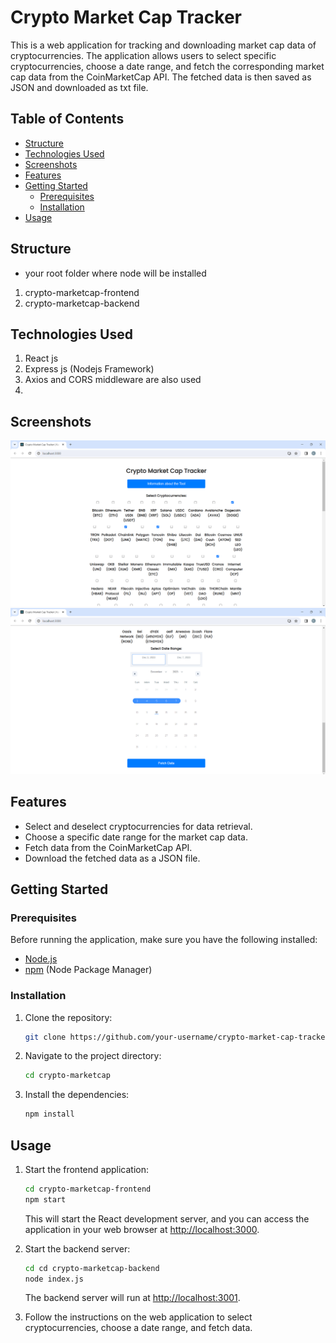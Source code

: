 # Crypto Market Cap Tracker

This is a web application for tracking and downloading market cap data of cryptocurrencies. The application allows users to select specific cryptocurrencies, choose a date range, and fetch the corresponding market cap data from the CoinMarketCap API. The fetched data is then saved as JSON and downloaded as txt file.


## Table of Contents

- [Structure](#structure)
- [Technologies Used](#technologiesused)
- [Screenshots](#screenshots)
- [Features](#features)
- [Getting Started](#getting-started)
  - [Prerequisites](#prerequisites)
  - [Installation](#installation)
- [Usage](#usage)

## Structure
- your root folder where node will be installed 
1. crypto-marketcap-frontend
2. crypto-marketcap-backend

## Technologies Used
1. React js
2. Express js (Nodejs Framework)
3. Axios and CORS middleware are also used
4. 
## Screenshots
![Screenshot 1](./crypto-marketcap-frontend/image1.png)
![Screenshot 2](./crypto-marketcap-frontend/image2.png)

## Features

- Select and deselect cryptocurrencies for data retrieval.
- Choose a specific date range for the market cap data.
- Fetch data from the CoinMarketCap API.
- Download the fetched data as a JSON file.

## Getting Started

### Prerequisites

Before running the application, make sure you have the following installed:

- [Node.js](https://nodejs.org/)
- [npm](https://www.npmjs.com/) (Node Package Manager)

### Installation

1. Clone the repository:

   ```bash
   git clone https://github.com/your-username/crypto-market-cap-tracker.git
   ```

2. Navigate to the project directory:

   ```bash
   cd crypto-marketcap
   ```

3. Install the dependencies:

   ```bash
   npm install
   ```

## Usage

1. Start the frontend application:

   ```bash
   cd crypto-marketcap-frontend
   npm start
   ```

   This will start the React development server, and you can access the application in your web browser at [http://localhost:3000](http://localhost:3000).

2. Start the backend server:

   ```bash
   cd cd crypto-marketcap-backend
   node index.js
   ```

   The backend server will run at [http://localhost:3001](http://localhost:3001).

3. Follow the instructions on the web application to select cryptocurrencies, choose a date range, and fetch data.
